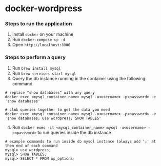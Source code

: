 # docker-wordpress

### Steps to run the application
1. Install `docker` on your machine
2. Run `docker-compose up -d`
3. Open `http://localhost:8000`

### Steps to perform a query
1. Run `brew install mysql`
2. Run `brew services start mysql`
3. Query the db instance running in the container using the following command
```shell
# replace "show databases" with any query
docker exec <mysql_container_name> mysql -u<username> -p<password> -e 'show databases'

# club queries together to get the data you need
docker exec <mysql_container_name> mysql -u<username> -p<password> -e 'show databases; use wordpress; SHOW TABLES'
```
4. Run `docker exec -it <mysql_container_name> mysql -u<username> -p<password>` to run queries inside the db instance
```mysql
# example commands to run inside db mysql instance (always add ';' at then end of each command
mysql> use wordpress;
mysql> SHOW TABLES;
mysql> SELECT * FROM wp_options;
```
